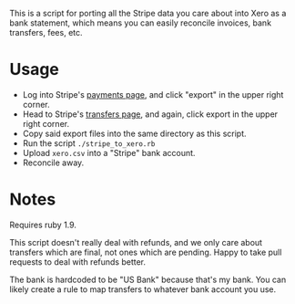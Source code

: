 This is a script for porting all the Stripe data you care about into Xero as a bank statement, which means you can easily reconcile invoices, bank transfers, fees, etc.

# Usage

- Log into Stripe's [payments page][1], and click "export" in the upper right corner.
- Head to Stripe's [transfers page][2], and again, click export in the upper right corner.
- Copy said export files into the same directory as this script.
- Run the script `./stripe_to_xero.rb`
- Upload `xero.csv` into a "Stripe" bank account.
- Reconcile away.

# Notes

Requires ruby 1.9.

This script doesn't really deal with refunds, and we only care about transfers which are final, not ones which are pending. Happy to take pull requests to deal with refunds better.

The bank is hardcoded to be "US Bank" because that's my bank. You can likely create a rule to map transfers to whatever bank account you use.

[1]: https://manage.stripe.com/payments
[2]: https://manage.stripe.com/transfers
